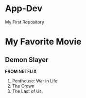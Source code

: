 # App-Dev
My First Repository
# My Favorite Movie
## Demon Slayer


**FROM NETFLIX**
1. Penthouse: War in Life
2. The Crown
3. The Last of Us
